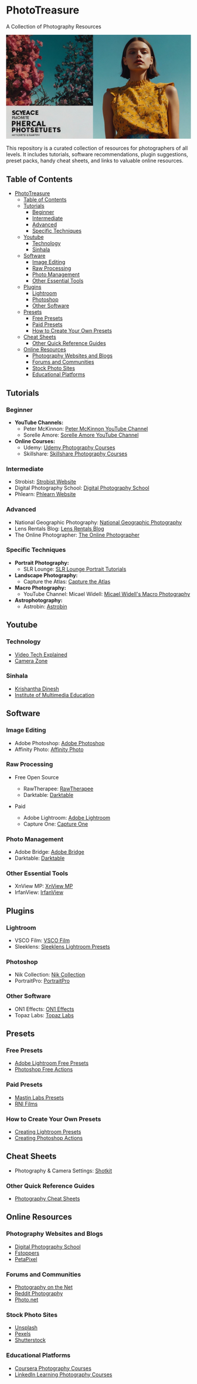 # PhotoTreasure
A Collection of Photography Resources

![Cover Photo](cover_image_that_captures_3.jpg)

This repository is a curated collection of resources for photographers of all levels. It includes tutorials, software recommendations, plugin suggestions, preset packs, handy cheat sheets, and links to valuable online resources.

## Table of Contents

- [PhotoTreasure](#phototreasure)
  - [Table of Contents](#table-of-contents)
  - [Tutorials](#tutorials)
    - [Beginner](#beginner)
    - [Intermediate](#intermediate)
    - [Advanced](#advanced)
    - [Specific Techniques](#specific-techniques)
  - [Youtube](#youtube)
    - [Technology](#technology)
    - [Sinhala](#sinhala)
  - [Software](#software)
    - [Image Editing](#image-editing)
    - [Raw Processing](#raw-processing)
    - [Photo Management](#photo-management)
    - [Other Essential Tools](#other-essential-tools)
  - [Plugins](#plugins)
    - [Lightroom](#lightroom)
    - [Photoshop](#photoshop)
    - [Other Software](#other-software)
  - [Presets](#presets)
    - [Free Presets](#free-presets)
    - [Paid Presets](#paid-presets)
    - [How to Create Your Own Presets](#how-to-create-your-own-presets)
  - [Cheat Sheets](#cheat-sheets)
    - [Other Quick Reference Guides](#other-quick-reference-guides)
  - [Online Resources](#online-resources)
    - [Photography Websites and Blogs](#photography-websites-and-blogs)
    - [Forums and Communities](#forums-and-communities)
    - [Stock Photo Sites](#stock-photo-sites)
    - [Educational Platforms](#educational-platforms)

## Tutorials

### Beginner

- **YouTube Channels:**
  - Peter McKinnon: [Peter McKinnon YouTube Channel](https://www.youtube.com/user/petermckinnon)
  - Sorelle Amore: [Sorelle Amore YouTube Channel](https://www.youtube.com/channel/UCvS5bI5d7NfgNz4YTr5Z5Vg)
- **Online Courses:**
  - Udemy: [Udemy Photography Courses](https://www.udemy.com/topic/photography/)
  - Skillshare: [Skillshare Photography Courses](https://www.skillshare.com/browse/photography)

### Intermediate

- Strobist: [Strobist Website](https://strobist.blogspot.com)
- Digital Photography School: [Digital Photography School](https://digital-photography-school.com)
- Phlearn: [Phlearn Website](https://phlearn.com)

### Advanced

- National Geographic Photography: [National Geographic Photography](https://www.nationalgeographic.com/photography)
- Lens Rentals Blog: [Lens Rentals Blog](https://www.lensrentals.com/blog/)
- The Online Photographer: [The Online Photographer](https://theonlinephotographer.typepad.com)

### Specific Techniques

- **Portrait Photography:**
  - SLR Lounge: [SLR Lounge Portrait Tutorials](https://www.slrlounge.com/category/education/portrait-photography/)
- **Landscape Photography:**
  - Capture the Atlas: [Capture the Atlas](https://capturetheatlas.com)
- **Macro Photography:**
  - YouTube Channel: Micael Widell: [Micael Widell's Macro Photography](https://www.youtube.com/@MicaelWidell)
- **Astrophotography:**
  - Astrobin: [Astrobin](https://www.astrobin.com)

## Youtube

### Technology
  
  - [Video Tech Explained](https://www.youtube.com/@VideoTechExplained)
  - [Camera Zone](https://www.youtube.com/@camerazone_)

### Sinhala
  - [Krishantha Dinesh](https://www.youtube.com/playlist?list=PLQb7r4ipXHqwzdtc9kKCkrSlLWEdNOxdZ)
  - [Institute of Multimedia Education](https://www.youtube.com/@ImeEduLk)


## Software

### Image Editing

- Adobe Photoshop: [Adobe Photoshop](https://www.adobe.com/products/photoshop.html)
- Affinity Photo: [Affinity Photo](https://affinity.serif.com/en-us/photo/)

### Raw Processing
- Free Open Source
  - RawTherapee: [RawTherapee](https://www.rawtherapee.com)
  - Darktable: [Darktable](https://www.darktable.org/)

- Paid
  - Adobe Lightroom: [Adobe Lightroom](https://www.adobe.com/products/photoshop-lightroom.html)
  - Capture One: [Capture One](https://www.captureone.com)


### Photo Management

- Adobe Bridge: [Adobe Bridge](https://www.adobe.com/products/bridge.html)
- Darktable: [Darktable](https://www.darktable.org)

### Other Essential Tools

- XnView MP: [XnView MP](https://www.xnview.com/en/xnviewmp/)
- IrfanView: [IrfanView](https://www.irfanview.com)

## Plugins

### Lightroom

- VSCO Film: [VSCO Film](https://vsco.co/film)
- Sleeklens: [Sleeklens Lightroom Presets](https://sleeklens.com)

### Photoshop

- Nik Collection: [Nik Collection](https://nikcollection.dxo.com)
- PortraitPro: [PortraitPro](https://www.portraitpro.com)

### Other Software

- ON1 Effects: [ON1 Effects](https://www.on1.com/products/effects/)
- Topaz Labs: [Topaz Labs](https://www.topazlabs.com)

## Presets

### Free Presets

- [Adobe Lightroom Free Presets](https://www.adobe.com/products/photoshop-lightroom/presets.html)
- [Photoshop Free Actions](https://www.photoshopessentials.com/photo-effects/)

### Paid Presets

- [Mastin Labs Presets](https://mastinlabs.com)
- [RNI Films](https://www.rnifilters.com)

### How to Create Your Own Presets

- [Creating Lightroom Presets](https://www.adobe.com/products/photoshop-lightroom/presets.html)
- [Creating Photoshop Actions](https://helpx.adobe.com/photoshop/using/actions.html)

## Cheat Sheets

- Photography & Camera Settings: [Shotkit](https://shotkit.com/photography-cheat-sheets/)

### Other Quick Reference Guides

- [Photography Cheat Sheets](https://www.photographyreview.com/photography-cheat-sheets/)

## Online Resources

### Photography Websites and Blogs

- [Digital Photography School](https://digital-photography-school.com)
- [Fstoppers](https://fstoppers.com)
- [PetaPixel](https://petapixel.com)

### Forums and Communities

- [Photography on the Net](https://photography-on-the.net)
- [Reddit Photography](https://www.reddit.com/r/photography/)
- [Photo.net](https://www.photo.net)

### Stock Photo Sites

- [Unsplash](https://unsplash.com)
- [Pexels](https://www.pexels.com)
- [Shutterstock](https://www.shutterstock.com)

### Educational Platforms

- [Coursera Photography Courses](https://www.coursera.org/courses?query=photography)
- [LinkedIn Learning Photography Courses](https://www.linkedin.com/learning/topics/photography)
